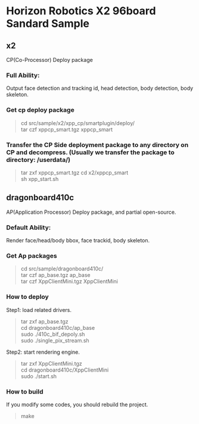 # Horizon Robotics X2 96board Sandard Sample

## x2
CP(Co-Processor) Deploy package

### Full Ability:
Output face detection and tracking id, head detection, body detection, body skeleton.

### Get cp deploy package
> cd src/sample/x2/xpp_cp/smartplugin/deploy/  
> tar czf xppcp_smart.tgz xppcp_smart

### Transfer the CP Side deployment package to any directory on CP and decompress. (Usually we transfer the package to directory: /userdata/)
> tar zxf xppcp_smart.tgz
> cd x2/xppcp_smart  
> sh xpp_start.sh

## dragonboard410c
AP(Application Processor) Deploy package, and partial open-source.

### Default Ability:
Render face/head/body bbox, face trackid, body skeleton.

### Get Ap packages
> cd src/sample/dragonboard410c/  
> tar czf ap_base.tgz ap_base  
> tar czf XppClientMini.tgz XppClientMini  

### How to deploy
Step1: load related drivers.  
> tar zxf ap_base.tgz  
> cd dragonboard410c/ap_base  
> sudo ./410c_bif_depoly.sh  
> sudo ./single_pix_stream.sh 

Step2: start rendering engine.
> tar zxf XppClientMini.tgz  
> cd dragonboard410c/XppClientMini  
> sudo ./start.sh

### How to build
If you modify some codes, you should rebuild the project.
> make


